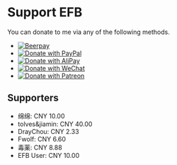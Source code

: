 # Support EFB

You can donate to me via any of the following methods.

* [![Beerpay](https://img.shields.io/badge/Donate-with%20Beerpay-red.svg)](https://beerpay.io/blueset/ehForwarderBot)
* [![Donate with PayPal](https://img.shields.io/badge/Donate-with%20Paypal-blue.svg)](https://www.paypal.com/cgi-bin/webscr?cmd=_donations&business=A5B55ARC7M6DS&lc=AU&item_name=Eana%20Hufwe%20%28GitHub%20ID%3a%20blueset%29&item_number=EFB&currency_code=AUD&bn=PP%2dDonationsBF%3aDonate%2dvia%2520Paypal%2dblue%2esvg%3aNonHosted)
* [![Donate with AliPay](https://img.shields.io/badge/Donate-with%20AliPay-orange.svg)](https://images.1a23.com/di/K1OU/EFBdonate.png)
* [![Donate with WeChat](https://img.shields.io/badge/Donate-with%20WeChat-green.svg)](https://images.1a23.com/di/VOPC/EFBDonateWC.png)
* [![Donate with Patreon](https://img.shields.io/badge/Donate-with%20Patreon-orange.svg)](https://patreon.com/user?u=4886291)


## Supporters
* 绵绵: CNY 10.00
* tolves&jiamin: CNY 40.00
* DrayChou: CNY 2.33
* Fwolf: CNY 6.60
* 毒薬: CNY 8.88
* EFB User: CNY 10.00
